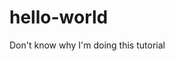 <head>
<style>
<link href="/style.css" type="text/css" ref="stylesheet">

h1 {
  color: Blue;
  font-type: Georgia;
}

* {
  color: Purple;
  font-type; Consolas;
}
</style>

# hello-world



Don't know why I'm doing this tutorial 

</head>
